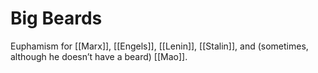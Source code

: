 # Big Beards

Euphamism for [[Marx]], [[Engels]], [[Lenin]], [[Stalin]], and (sometimes, although he doesn&rsquo;t have a beard) [[Mao]].
